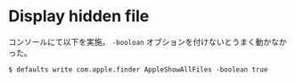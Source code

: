 # Display hidden file

コンソールにて以下を実施。
`-booloan` オブションを付けないとうまく動かなかった。

`$ defaults write com.apple.finder AppleShowAllFiles -boolean true`

